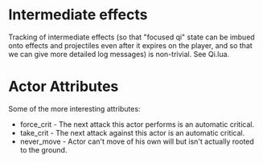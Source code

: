 Intermediate effects
====================

Tracking of intermediate effects (so that "focused qi" state can be imbued onto
effects and projectiles even after it expires on the player, and so that we can
give more detailed log messages) is non-trivial.  See Qi.lua.

Actor Attributes
================

Some of the more interesting attributes:

* force_crit - The next attack this actor performs is an automatic critical.
* take_crit - The next attack against this actor is an automatic critical.
* never_move - Actor can't move of his own will but isn't actually rooted to the ground.

